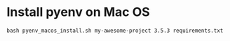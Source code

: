 # Install pyenv on Mac OS

```bash pyenv_macos_install.sh my-awesome-project 3.5.3 requirements.txt```
